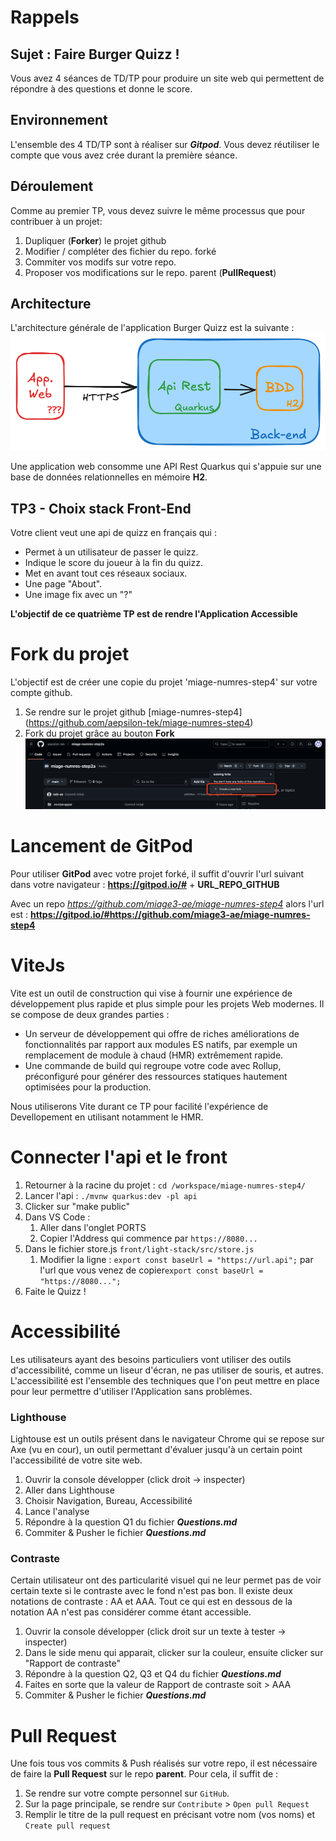 # Rappels

## Sujet : Faire Burger Quizz !
Vous avez 4 séances de TD/TP pour  produire un site web qui permettent de répondre à des questions et  donne le score.


## Environnement
L'ensemble des  4 TD/TP sont à réaliser sur **_Gitpod_**.
Vous devez réutiliser le compte que vous avez crée durant la première séance.

## Déroulement

Comme au premier TP, vous devez suivre le même processus que pour contribuer à un projet:
1. Dupliquer (**Forker**) le projet github
1. Modifier / compléter des fichier du repo. forké
1. Commiter vos modifs sur votre repo.
1. Proposer vos modifications sur le repo. parent (**PullRequest**)

## Architecture
L'architecture générale de  l'application  Burger Quizz est la suivante :
![Capture d'écran](assets/Archi.png)

Une application web consomme une API Rest Quarkus  qui s'appuie sur une base de données relationnelles en  mémoire **H2**.

## TP3 - Choix stack Front-End

Votre client  veut une api de quizz en français qui :
* Permet à un utilisateur de passer le quizz.
* Indique le score du joueur à la fin du quizz.
* Met en avant tout ces réseaux sociaux.
* Une page "About".
* Une image fix avec un "?"

**L'objectif de ce quatrième TP est de rendre l'Application Accessible**

# Fork du projet
L'objectif est de créer une copie du projet 'miage-numres-step4' sur votre compte github.

1. Se rendre sur le projet github [miage-numres-step4] (https://github.com/aepsilon-tek/miage-numres-step4)
1. Fork du projet grâce au bouton **Fork**
![Capture d'écran](assets/Fork.png)

# Lancement de GitPod

Pour utiliser  **GitPod** avec votre projet forké, il suffit d'ouvrir  l'url suivant dans votre navigateur :
**https://gitpod.io/#** + **URL_REPO_GITHUB**

Avec un repo _https://github.com/miage3-ae/miage-numres-step4_ alors l'url est : **https://gitpod.io/#https://github.com/miage3-ae/miage-numres-step4**


# ViteJs
 Vite est un outil de construction qui vise à fournir une expérience de développement plus rapide et plus simple pour les projets Web modernes. Il se compose de deux grandes parties :
 - Un serveur de développement qui offre de riches améliorations de
   fonctionnalités par rapport aux modules ES natifs, par exemple un
   remplacement de module à chaud (HMR) extrêmement rapide.
 - Une commande de build qui regroupe votre code avec Rollup,
   préconfiguré pour générer des ressources statiques hautement
   optimisées pour la production.
   
Nous utiliserons Vite durant ce TP pour facilité l'expérience de Devellopement en utilisant notamment le HMR.


# Connecter l'api et le front

1. Retourner à la racine du projet :  `cd /workspace/miage-numres-step4/`
2. Lancer l'api : `./mvnw quarkus:dev -pl api`
3. Clicker sur "make public"
5. Dans VS Code : 
    1. Aller dans l'onglet PORTS
    2. Copier l'Address qui commence par `https://8080...`
5. Dans le fichier store.js `front/light-stack/src/store.js`
    1. Modifier la ligne : `export const baseUrl = "https://url.api";` par l'url que vous venez de copier`export const baseUrl = "https://8080...";`
7. Faite le Quizz !

# Accessibilité
Les utilisateurs ayant des besoins particuliers vont utiliser des outils d'accessibilité, comme un liseur d'écran, ne pas utiliser de souris, et autres.
L'accessibilité est l'ensemble des techniques que l'on peut mettre en place pour leur permettre d'utiliser l'Application sans problèmes.


### Lighthouse
Lightouse est un outils présent dans le navigateur Chrome qui se repose sur Axe (vu en cour), un outil permettant d'évaluer jusqu'à un certain point l'accessibilité de votre site web.

1. Ouvrir la console développer (click droit -> inspecter)
2. Aller dans Lighthouse
3. Choisir Navigation, Bureau, Accessibilité
4. Lance l'analyse
5. Répondre à la question Q1 du fichier **_Questions.md_**
8. Commiter  & Pusher le fichier **_Questions.md_**

### Contraste
Certain utilisateur ont des particularité visuel qui ne leur permet pas de voir certain texte si le contraste avec le fond n'est pas bon.
Il existe deux notations de contraste : AA et AAA.
Tout ce qui est en dessous de la notation AA n'est pas considérer comme étant accessible.


1. Ouvrir la console développer (click droit sur un texte à tester -> inspecter)
4. Dans le side menu qui apparait, clicker sur la couleur, ensuite clicker sur "Rapport de contraste"
5. Répondre à la question Q2, Q3 et Q4 du fichier **_Questions.md_**
4. Faites en sorte que la valeur de Rapport de contraste soit > AAA
8. Commiter  & Pusher le fichier **_Questions.md_**



# Pull Request
Une fois tous vos commits & Push réalisés sur votre repo, il est nécessaire de faire la **Pull Request** sur le repo **parent**.
Pour cela, il suffit de :
1. Se rendre sur votre compte personnel sur `GitHub`.
1. Sur la page principale, se rendre sur `Contribute` > `Open pull Request`
1. Remplir le titre de la pull request en précisant votre nom (vos noms) et `Create pull request`